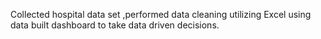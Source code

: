 Collected hospital data set ,performed data cleaning utilizing Excel using data built dashboard to take data driven decisions.
